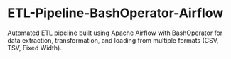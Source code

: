 # ETL-Pipeline-BashOperator-Airflow
Automated ETL pipeline built using Apache Airflow with BashOperator for data extraction, transformation, and loading from multiple formats (CSV, TSV, Fixed Width).
